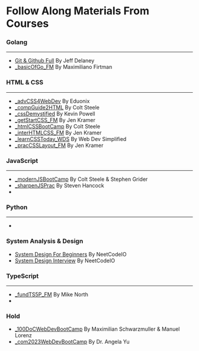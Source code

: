 # Follow Along Materials From Courses

### Golang

---

- [Git & Github Full](https://fireship.io/courses/git/) By Jeff Delaney
- [_basicOfGo_FM](https://frontendmasters.com/courses/go-basics/) By Maximiliano Firtman

### HTML & CSS

---
- [_advCSS4WebDev](https://www.udemy.com/course/advanced-css-for-web-developers/) By Eduonix
- [_compGuide2HTML](https://www.udemy.com/course/the-complete-guide-to-html/) By Colt Steele
- [_cssDemystified](https://cssdemystified.com/) By Kevin Powell
- [_getStartCSS_FM](https://gettingstartedwith.css.education/) By Jen Kramer
- [_htmlCSSBootCamp](https://www.udemy.com/course/html-and-css-bootcamp/) By Colt Steele
- [_interHTMLCSS_FM](https://semantics-selectors.css.education/index.html/) By Jen Kramer
- [_learnCSSToday_WDS](https://courses.webdevsimplified.com/learn-css-today/) By Web Dev Simplified
- [_pracCSSLayout_FM](https://practical.css.education/) By Jen Kramer

### JavaScript

---

- [_modernJSBootCamp](https://www.udemy.com/course/javascript-beginners-complete-tutorial/) By Colt Steele & Stephen Grider
- [_sharpenJSPrac](https://www.udemy.com/course/javascript-practice-problems-sharpen-your-skills/) By Steven Hancock
-

### Python

---

-

### System Analysis & Design
- [System Design For Beginners](https://neetcode.io/courses/system-design-for-beginners/0) By NeetCodeIO
- [System Design Interview](https://neetcode.io/courses/system-design-interview/0) By NeetCodeIO

### TypeScript

---

- [_fundTS5P_FM](https://frontendmasters.com/courses/typescript-v4/) By Mike North
-


### Hold
- [_100DoCWebDevBootCamp](https://www.udemy.com/course/100-days-of-code-web-development-bootcamp/) By Maximilian Schwarzmuller & Manuel Lorenz
- [_com2023WebDevBootCamp](https://www.udemy.com/course/the-complete-web-development-bootcamp/) By Dr. Angela Yu